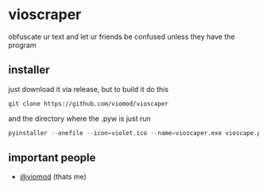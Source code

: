 
# vioscraper

obfuscate ur text and let ur friends be confused unless they have the program
## installer

just download it via release, but to build it do this

```
git clone https://github.com/viomod/vioscaper
```
and the directory where the .pyw is just run
```py
pyinstaller --onefile --icon=violet.ico --name=vioscaper.exe vioscape.py
```


## important people

- [@viomod](https://www.github.com/viomod) (thats me)
